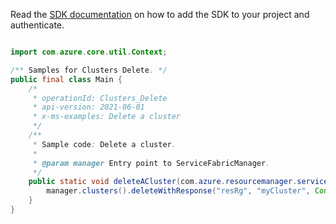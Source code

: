 Read the [SDK documentation](https://github.com/Azure/azure-sdk-for-java/blob/azure-resourcemanager-servicefabric_1.0.0-beta.2/sdk/servicefabric/azure-resourcemanager-servicefabric/README.md) on how to add the SDK to your project and authenticate.

```java

import com.azure.core.util.Context;

/** Samples for Clusters Delete. */
public final class Main {
    /*
     * operationId: Clusters_Delete
     * api-version: 2021-06-01
     * x-ms-examples: Delete a cluster
     */
    /**
     * Sample code: Delete a cluster.
     *
     * @param manager Entry point to ServiceFabricManager.
     */
    public static void deleteACluster(com.azure.resourcemanager.servicefabric.ServiceFabricManager manager) {
        manager.clusters().deleteWithResponse("resRg", "myCluster", Context.NONE);
    }
}
```
